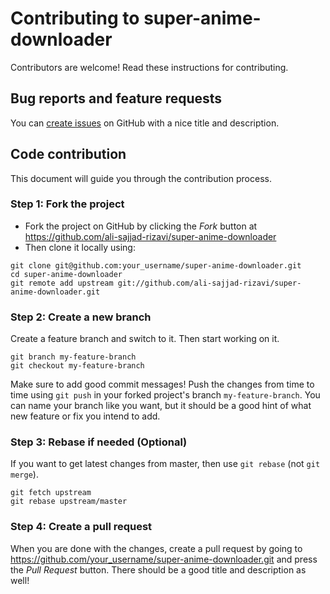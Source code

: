 # Contributing to super-anime-downloader

Contributors are welcome! Read these instructions for contributing.

## Bug reports and feature requests

You can [create issues](https://github.com/ali-sajjad-rizavi/super-anime-downloader/issues) on GitHub with a nice title and description.

## Code contribution

This document will guide you through the contribution process.

### Step 1: Fork the project

- Fork the project on GitHub by clicking the *Fork* button at https://github.com/ali-sajjad-rizavi/super-anime-downloader
- Then clone it locally using:
```
git clone git@github.com:your_username/super-anime-downloader.git
cd super-anime-downloader
git remote add upstream git://github.com/ali-sajjad-rizavi/super-anime-downloader.git
```

### Step 2: Create a new branch

Create a feature branch and switch to it. Then start working on it.
```
git branch my-feature-branch
git checkout my-feature-branch
```
Make sure to add good commit messages! Push the changes from time to time using `git push` in your forked project's branch `my-feature-branch`. You can name your branch like you want, but it should be a good hint of what new feature or fix you intend to add.

### Step 3: Rebase if needed (Optional)

If you want to get latest changes from master, then use `git rebase` (not `git merge`).
```
git fetch upstream
git rebase upstream/master
```

### Step 4: Create a pull request

When you are done with the changes, create a pull request by going to https://github.com/your_username/super-anime-downloader.git and press the *Pull Request* button. There should be a good title and description as well!